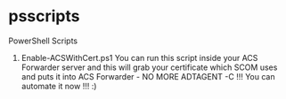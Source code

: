 # psscripts
PowerShell Scripts

1. Enable-ACSWithCert.ps1
  You can run this script inside your ACS Forwarder server and this will grab your certificate which SCOM uses and puts it into ACS Forwarder - NO MORE ADTAGENT -C !!! You can automate it now !!! :)
